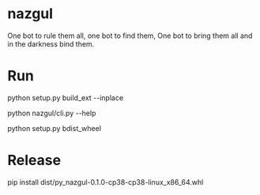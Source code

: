# nazgul
One bot to rule them all, one bot to find them, One bot to bring them all and in the darkness bind them.

# Run
python setup.py build_ext --inplace

python nazgul/cli.py --help


python setup.py bdist_wheel


# Release
pip install dist/py_nazgul-0.1.0-cp38-cp38-linux_x86_64.whl
